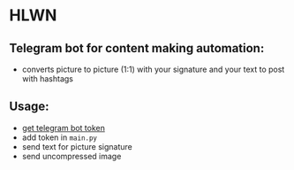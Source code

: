 # HLWN

## Telegram bot for content making automation:
- converts picture to picture (1:1) with your signature and your text to post with hashtags

## Usage:
- [get telegram bot token](t.me/BotFather)
- add token in `main.py`
- send text for picture signature
- send uncompressed image
